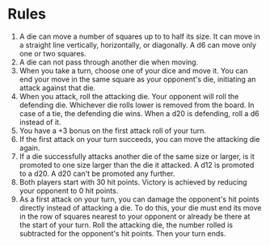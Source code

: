# Rules

1. A die can move a number of squares up to to half its size. It can move in a straight line vertically, horizontally, or diagonally. A d6 can move only one or two squares.
2. A die can not pass through another die when moving.
3. When you take a turn, choose one of your dice and move it. You can end your move in the same square as your opponent's die, initiating an attack against that die.
4. When you attack, roll the attacking die. Your opponent will roll the defending die. Whichever die rolls lower is removed from the board. In case of a tie, the defending die wins. When a d20 is defending, roll a d6 instead of it.
5. You have a +3 bonus on the first attack roll of your turn.
6. If the first attack on your turn succeeds, you can move the attacking die again.
7. If a die successfully attacks another die of the same size or larger, is it promoted to one size larger than the die it attacked. A d12 is promoted to a d20. A d20 can't be promoted any further.
8. Both players start with 30 hit points. Victory is achieved by reducing your opponent to 0 hit points.
9. As a first attack on your turn, you can damage the opponent's hit points directly instead of attacking a die. To do this, your die must end its move in the row of squares nearest to your opponent or already be there at the start of your turn. Roll the attacking die, the number rolled is subtracted for the opponent's hit points. Then your turn ends.